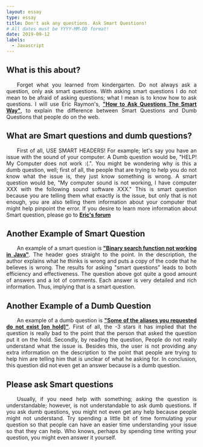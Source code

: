 ```yaml
---
layout: essay
type: essay
title: Don't ask any questions. Ask Smart Questions!
# All dates must be YYYY-MM-DD format!
date: 2019-09-12
labels:
  - Javascript
---
```


## What is this about?

<p style=" 
  text-align: justify;
  text-justify: inter-word">
<span style="margin-left:2em"></span> Forget what you learned from kindergarten. Do not always ask a question, only ask smart questions. With asking smart questions I do not mean to be afraid of asking questions; what I mean is to know how to ask questions. I will use Eric Raymon's, <a href=" http://www.catb.org/esr/faqs/smart-questions.html" target="_blank"><b>"How to Ask Questions The Smart Way"</b></a>, to explain the difference between Smart Questions and Dumb Questions that people do on the web.
</p>

## What are Smart questions and dumb questions?
<p style=" 
  text-align: justify;
  text-justify: inter-word">
<span style="margin-left:2em"></span> First of all, USE SMART HEADERS! For example; let's say you have an issue with the sound of your computer. A Dumb question would be, "HELP! My Computer does not work :(.". You might be wondering why is this a dumb question, well; first of all, the people that are trying to help you do not know what the issue is, they just know something is wrong. A smart question would be, "My computer sound is not working, I have computer XXX with the following sound software XXX." This is smart question because you are telling them what exactly is the issue, but only that is not enough, you are also telling them information about your computer that might help pinpoint the error. If you desire to learn more information about Smart question, please go to <a href=" http://www.catb.org/esr/faqs/smart-questions.html" target="_blank"><b>Eric's  forum</b></a>
</p>

## Another Example of Smart Question
<p style=" 
  text-align: justify;
  text-justify: inter-word">
<span style="margin-left:2em"></span> An example of a smart question is <a href="https://stackoverflow.com/questions/51851587/binary-search-function-not-working" target="_blank"><b>"Binary search function not working in Java"</b></a>. The header goes straight to the point. In the description, the author explains what he thinks is wrong and puts a copy of the code that he believes is wrong. The results for asking "smart questions" leads to both efficiency and effectiveness. The question above got quite a good amount of answers and a lot of comments. Each answer is very detailed and rich information. Thus, implying that is a smart question.
</p>

## Another Example of a Dumb Question
<p style=" 
  text-align: justify;
  text-justify: inter-word">
<span style="margin-left:2em"></span> An example of a dumb question is <a href="https://stackoverflow.com/questions/57887946/some-of-the-aliases-you-requested-do-not-exist" target="_blank"><b>"Some of the aliases you requested do not exist [on hold]"</b></a>. First of all, the -3 stars it has implied that the question is really bad to the point that the person that asked the question put it on the hold. Secondly, by reading the question, People do not really understand what the issue is. Besides this, the user is not providing any extra information on the description to the point that people are trying to help him are telling him that is unclear of what he asking for. In conclusion, this question did not even get an answer because is a dumb question.
</p>

## Please ask Smart questions
<p style=" 
  text-align: justify;
  text-justify: inter-word">
<span style="margin-left:2em"></span> Usually, if you need help with something; asking the question is understandable; however, is not understandable to ask dumb questions. If you ask dumb questions, you might not even get any help because people might not understand. Try spending a little bit of time formulating your question so that people can have an easier time understanding your issue so that they can help. Who knows, perhaps by spending time writing your question, you might even answer it yourself.
</p>




